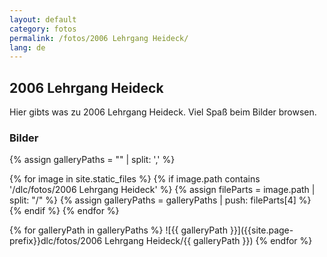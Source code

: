 ```yaml
---
layout: default
category: fotos
permalink: /fotos/2006 Lehrgang Heideck/
lang: de
---
```


## 2006 Lehrgang Heideck

Hier gibts was zu 2006 Lehrgang Heideck. Viel Spaß beim Bilder browsen.

### Bilder
{% assign galleryPaths = "" | split: ',' %}

{% for image in site.static_files %}
{% if image.path contains '/dlc/fotos/2006 Lehrgang Heideck' %}
        {% assign fileParts = image.path | split: "/" %}
        {% assign galleryPaths = galleryPaths | push: fileParts[4] %}
{% endif %}
{% endfor %}

{% for galleryPath in galleryPaths %}
![{{ galleryPath }}]({{site.page-prefix}}dlc/fotos/2006 Lehrgang Heideck/{{ galleryPath }})
{% endfor %}
